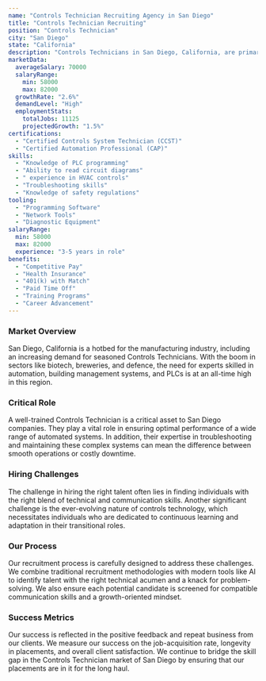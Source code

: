 ```yaml
---
name: "Controls Technician Recruiting Agency in San Diego"
title: "Controls Technician Recruiting"
position: "Controls Technician"
city: "San Diego"
state: "California"
description: "Controls Technicians in San Diego, California, are primarily responsible for the programming, troubleshooting, and maintenance of variable frequency drives, programmable logic controllers, and other control systems in various industries."
marketData:
  averageSalary: 70000
  salaryRange:
    min: 58000
    max: 82000
  growthRate: "2.6%"
  demandLevel: "High"
  employmentStats:
    totalJobs: 11125
    projectedGrowth: "1.5%"
certifications:
  - "Certified Controls System Technician (CCST)"
  - "Certified Automation Professional (CAP)"
skills:
  - "Knowledge of PLC programming"
  - "Ability to read circuit diagrams"
  - " experience in HVAC controls"
  - "Troubleshooting skills"
  - "Knowledge of safety regulations"
tooling:
  - "Programming Software"
  - "Network Tools"
  - "Diagnostic Equipment"
salaryRange:
  min: 58000
  max: 82000
  experience: "3-5 years in role"
benefits:
  - "Competitive Pay"
  - "Health Insurance"
  - "401(k) with Match"
  - "Paid Time Off"
  - "Training Programs"
  - "Career Advancement"
---
```


### Market Overview
San Diego, California is a hotbed for the manufacturing industry, including an increasing demand for seasoned Controls Technicians. With the boom in sectors like biotech, breweries, and defence, the need for experts skilled in automation, building management systems, and PLCs is at an all-time high in this region.

### Critical Role
A well-trained Controls Technician is a critical asset to San Diego companies. They play a vital role in ensuring optimal performance of a wide range of automated systems. In addition, their expertise in troubleshooting and maintaining these complex systems can mean the difference between smooth operations or costly downtime.

### Hiring Challenges
The challenge in hiring the right talent often lies in finding individuals with the right blend of technical and communication skills. Another significant challenge is the ever-evolving nature of controls technology, which necessitates individuals who are dedicated to continuous learning and adaptation in their transitional roles.

### Our Process
Our recruitment process is carefully designed to address these challenges. We combine traditional recruitment methodologies with modern tools like AI to identify talent with the right technical acumen and a knack for problem-solving. We also ensure each potential candidate is screened for compatible communication skills and a growth-oriented mindset.

### Success Metrics
Our success is reflected in the positive feedback and repeat business from our clients. We measure our success on the job-acquisition rate, longevity in placements, and overall client satisfaction. We continue to bridge the skill gap in the Controls Technician market of San Diego by ensuring that our placements are in it for the long haul.